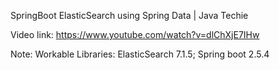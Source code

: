 SpringBoot ElasticSearch using Spring Data | Java Techie

Video link: https://www.youtube.com/watch?v=dlChXjE7IHw

Note:
Workable Libraries:
    ElasticSearch 7.1.5;
    Spring boot 2.5.4
